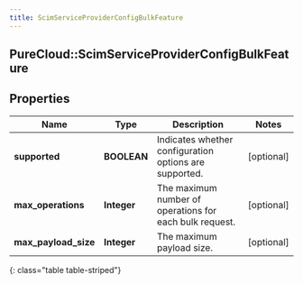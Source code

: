 ```yaml
---
title: ScimServiceProviderConfigBulkFeature
---
```

## PureCloud::ScimServiceProviderConfigBulkFeature

## Properties

|Name | Type | Description | Notes|
|------------ | ------------- | ------------- | -------------|
| **supported** | **BOOLEAN** | Indicates whether configuration options are supported. | [optional] |
| **max_operations** | **Integer** | The maximum number of operations for each bulk request. | [optional] |
| **max_payload_size** | **Integer** | The maximum payload size. | [optional] |
{: class="table table-striped"}


